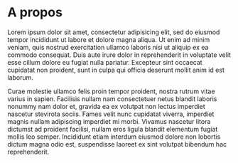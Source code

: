 # A propos #

Lorem ipsum dolor sit amet, consectetur adipisicing elit, sed do eiusmod tempor incididunt ut labore et dolore magna aliqua. Ut enim ad minim veniam, quis nostrud exercitation ullamco laboris nisi ut aliquip ex ea commodo consequat. Duis aute irure dolor in reprehenderit in voluptate velit esse cillum dolore eu fugiat nulla pariatur. Excepteur sint occaecat cupidatat non proident, sunt in culpa qui officia deserunt mollit anim id est laborum.

Curae molestie ullamco felis proin tempor proident, nostra rutrum vitae varius in sapien. Facilisis nullam nam consectetuer netus blandit laboris nonummy nam dolor et, gravida ea ex volutpat non lectus imperdiet nascetur stevirota sociis. Fames velit nunc cupidatat viverra, imperdiet magnis nullam adipiscing imperdiet mi morbi. Vivamus nascetur litora dictumst ad proident facilisi, nullam eros ligula blandit elementum fugiat mollis leo semper. Incididunt etiam interdum eiusmod dolore non lobortis dictum magna odio est, suspendisse laoreet ex sint volutpat bibendum hac reprehenderit.